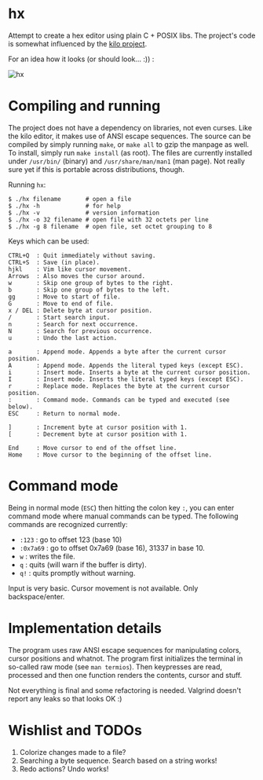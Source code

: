 # hx
Attempt to create a hex editor using plain C + POSIX libs. The project's code
is somewhat influenced by the [kilo project](https://github.com/antirez/kilo).

For an idea how it looks (or should look... :)) :

![hx](http://i.imgur.com/EjQ5TeI.png)

# Compiling and running
The project does not have a dependency on libraries, not even curses. Like the
kilo editor, it makes use of ANSI escape sequences. The source can be compiled
by simply running `make`, or `make all` to gzip the manpage as well. To install,
simply run `make install` (as root). The files are currently installed under
`/usr/bin/` (binary) and `/usr/share/man/man1` (man page). Not really sure yet
if this is portable across distributions, though.

Running `hx`:

	$ ./hx filename       # open a file
	$ ./hx -h             # for help
	$ ./hx -v             # version information
	$ ./hx -o 32 filename # open file with 32 octets per line
	$ ./hx -g 8 filename  # open file, set octet grouping to 8

Keys which can be used:

    CTRL+Q  : Quit immediately without saving.
	CTRL+S  : Save (in place).
	hjkl    : Vim like cursor movement.
	Arrows  : Also moves the cursor around.
	w       : Skip one group of bytes to the right.
	b       : Skip one group of bytes to the left.
	gg      : Move to start of file.
	G       : Move to end of file.
	x / DEL : Delete byte at cursor position.
	/       : Start search input.
	n       : Search for next occurrence.
	N       : Search for previous occurrence.
	u       : Undo the last action.

	a       : Append mode. Appends a byte after the current cursor position.
	A       : Append mode. Appends the literal typed keys (except ESC).
	i       : Insert mode. Inserts a byte at the current cursor position.
	I       : Insert mode. Inserts the literal typed keys (except ESC).
	r       : Replace mode. Replaces the byte at the current cursor position.
	:       : Command mode. Commands can be typed and executed (see below).
	ESC     : Return to normal mode.

	]       : Increment byte at cursor position with 1.
	[       : Decrement byte at cursor position with 1.

	End     : Move cursor to end of the offset line.
	Home    : Move cursor to the beginning of the offset line.


# Command mode

Being in normal mode (`ESC`) then hitting the colon key `:`, you can enter command
mode where manual commands can be typed. The following commands are recognized currently:

* `:123`      : go to offset 123 (base 10)
* `:0x7a69`   : go to offset 0x7a69 (base 16), 31337 in base 10.
* `w`         : writes the file.
* `q`         : quits (will warn if the buffer is dirty).
* `q!`        : quits promptly without warning.

Input is very basic. Cursor movement is not available. Only backspace/enter.

# Implementation details
The program uses raw ANSI escape sequences for manipulating colors, cursor
positions and whatnot. The program first initializes the terminal in
so-called raw mode (see `man termios`). Then keypresses are read, processed
and then one function renders the contents, cursor and stuff.

Not everything is final and some refactoring is needed. Valgrind doesn't
report any leaks so that looks OK :)

# Wishlist and TODOs

1. Colorize changes made to a file?
1. Searching a byte sequence. Search based on a string works!
1. Redo actions? Undo works!
